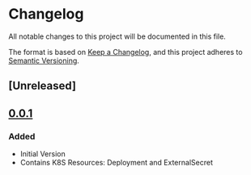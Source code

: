 # Changelog

All notable changes to this project will be documented in this file.

The format is based on [Keep a Changelog](https://keepachangelog.com/en/1.0.0/),
and this project adheres to [Semantic Versioning](https://semver.org/spec/v2.0.0.html).

## [Unreleased]

## [0.0.1]

### Added

* Initial Version
* Contains K8S Resources: Deployment and ExternalSecret

[0.0.1]: https://github.com/DVPE-cloud/dvpe-helm/tree/dvpe-certificate-issuer-controller-0.0.1/charts/dvpe-certificate-issuer-controller

